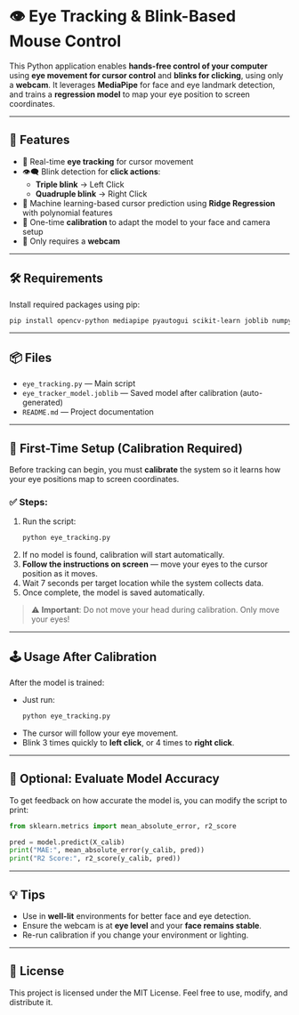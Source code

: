 # 👁️ Eye Tracking & Blink-Based Mouse Control

This Python application enables **hands-free control of your computer** using **eye movement for cursor control** and **blinks for clicking**, using only a **webcam**. It leverages **MediaPipe** for face and eye landmark detection, and trains a **regression model** to map your eye position to screen coordinates.

---

## 🚀 Features

- 🎯 Real-time **eye tracking** for cursor movement  
- 👁️‍🗨️ Blink detection for **click actions**:
  - **Triple blink** → Left Click
  - **Quadruple blink** → Right Click
- 🧠 Machine learning-based cursor prediction using **Ridge Regression** with polynomial features
- 📐 One-time **calibration** to adapt the model to your face and camera setup
- 📸 Only requires a **webcam**

---

## 🛠️ Requirements

Install required packages using pip:

```bash
pip install opencv-python mediapipe pyautogui scikit-learn joblib numpy
```

---

## 📦 Files

- `eye_tracking.py` — Main script
- `eye_tracker_model.joblib` — Saved model after calibration (auto-generated)
- `README.md` — Project documentation

---

## 🧪 First-Time Setup (Calibration Required)

Before tracking can begin, you must **calibrate** the system so it learns how your eye positions map to screen coordinates.

### ✅ Steps:

1. Run the script:
   ```bash
   python eye_tracking.py
   ```
2. If no model is found, calibration will start automatically.
3. **Follow the instructions on screen** — move your eyes to the cursor position as it moves.
4. Wait 7 seconds per target location while the system collects data.
5. Once complete, the model is saved automatically.

> ⚠️ **Important**: Do not move your head during calibration. Only move your eyes!

---

## 🕹️ Usage After Calibration

After the model is trained:

- Just run:
  ```bash
  python eye_tracking.py
  ```
- The cursor will follow your eye movement.
- Blink 3 times quickly to **left click**, or 4 times to **right click**.

---

## 📏 Optional: Evaluate Model Accuracy

To get feedback on how accurate the model is, you can modify the script to print:

```python
from sklearn.metrics import mean_absolute_error, r2_score

pred = model.predict(X_calib)
print("MAE:", mean_absolute_error(y_calib, pred))
print("R2 Score:", r2_score(y_calib, pred))
```

---

## 💡 Tips

- Use in **well-lit** environments for better face and eye detection.
- Ensure the webcam is at **eye level** and your **face remains stable**.
- Re-run calibration if you change your environment or lighting.

---

## 📄 License

This project is licensed under the MIT License. Feel free to use, modify, and distribute it.
